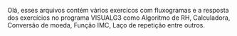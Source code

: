 Olá, esses arquivos contém vários exercícos com fluxogramas e a resposta dos exercícios no programa VISUALG3 como Algoritmo de RH, Calculadora, Conversão de moeda, Função IMC, Laço de repetição entre outros.
